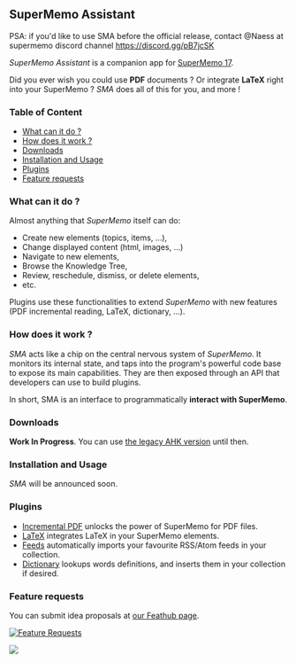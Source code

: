 ## SuperMemo Assistant

PSA: if you'd like to use SMA before the official release, contact @Naess at supermemo discord channel https://discord.gg/pB7jcSK

*SuperMemo Assistant* is a companion app for [SuperMemo 17](https://super-memo.com/supermemo17.html).

Did you ever wish you could use **PDF** documents ? Or integrate **LaTeX** right into your SuperMemo ? *SMA* does all of this for you, and more !

### Table of Content
- [What can it do ?](#what-can-it-do-)
- [How does it work ?](#how-does-it-work-)
- [Downloads](#downloads)
- [Installation and Usage](#installation-and-usage)
- [Plugins](#plugins)
- [Feature requests](#feature-requests)

### What can it do ?

Almost anything that *SuperMemo* itself can do:
- Create new elements (topics, items, ...),
- Change displayed content (html, images, ...)
- Navigate to new elements,
- Browse the Knowledge Tree,
- Review, reschedule, dismiss, or delete elements,
- etc.

Plugins use these functionalities to extend *SuperMemo* with new features (PDF incremental reading, LaTeX, dictionary, ...).

### How does it work ?

*SMA* acts like a chip on the central nervous system of *SuperMemo*. It monitors its internal state, and taps into the program's powerful code base to expose its main capabilities. They are then exposed through an API that developers can use to build plugins.

In short, SMA is an interface to programmatically **interact with SuperMemo**.

### Downloads

**Work In Progress**. You can use [the legacy AHK version](https://github.com/supermemo/SuperMemoScripts) until then.

### Installation and Usage

*SMA* will be announced soon.

### Plugins

- [Incremental PDF](https://github.com/supermemo/SuperMemoAssistant.Plugins.PDF) unlocks the power of SuperMemo for PDF files.
- [LaTeX](https://github.com/supermemo/SuperMemoAssistant.Plugins.LateX) integrates LaTeX in your SuperMemo elements.
- [Feeds](https://github.com/supermemo/SuperMemoAssistant.Plugins.Feeds) automatically imports your favourite RSS/Atom feeds in your collection.
- [Dictionary](https://github.com/supermemo/SuperMemoAssistant.Plugins.Dictionary) lookups words definitions, and inserts them in your collection if desired.

### Feature requests

You can submit idea proposals at [our Feathub page](https://feathub.com/supermemo/SuperMemoAssistant).

[![Feature Requests](http://feathub.com/supermemo/SuperMemoAssistant?format=svg)](http://feathub.com/supermemo/SuperMemoAssistant)


![](To-Extract-Image-With-Text.gif)
